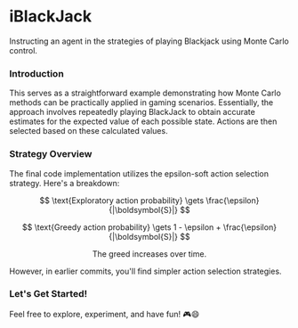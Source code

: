 # iBlackJack

Instructing an agent in the strategies of playing Blackjack using Monte Carlo control.

### Introduction

This serves as a straightforward example demonstrating how Monte Carlo methods can be practically applied in gaming scenarios. Essentially, the approach involves repeatedly playing BlackJack to obtain accurate estimates for the expected value of each possible state. Actions are then selected based on these calculated values.

### Strategy Overview

The final code implementation utilizes the epsilon-soft action selection strategy. Here's a breakdown:

$$
\text{Exploratory action probability} \gets \frac{\epsilon}{|\boldsymbol{S}|}
$$

$$
\text{Greedy action probability} \gets 1 - \epsilon + \frac{\epsilon}{|\boldsymbol{S}|}
$$

$$
\text{The greed increases over time.}
$$

However, in earlier commits, you'll find simpler action selection strategies.

### Let's Get Started!

Feel free to explore, experiment, and have fun! 🎮😄



